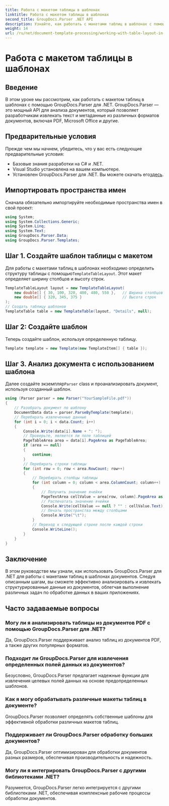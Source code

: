 ```yaml
---
title: Работа с макетом таблицы в шаблонах
linktitle: Работа с макетом таблицы в шаблонах
second_title: GroupDocs.Parser .NET API
description: Узнайте, как работать с макетами таблиц в шаблонах с помощью GroupDocs.Parser для .NET. Эффективно извлекайте структурированные данные из документов.
weight: 14
url: /ru/net/document-template-processing/working-with-table-layout-in-templates/
---
```


# Работа с макетом таблицы в шаблонах

## Введение
В этом уроке мы рассмотрим, как работать с макетом таблиц в шаблонах с помощью GroupDocs.Parser для .NET. GroupDocs.Parser — это мощный API для анализа документов, который позволяет разработчикам извлекать текст и метаданные из различных форматов документов, включая PDF, Microsoft Office и другие.
## Предварительные условия
Прежде чем мы начнем, убедитесь, что у вас есть следующие предварительные условия:
- Базовые знания разработки на C# и .NET.
- Visual Studio установлена на вашем компьютере.
-  Установлен GroupDocs.Parser для .NET. Вы можете скачать его[здесь](https://releases.groupdocs.com/parser/net/).

## Импортировать пространства имен
Сначала обязательно импортируйте необходимые пространства имен в свой проект:
```csharp
using System;
using System.Collections.Generic;
using System.Linq;
using System.Text;
using GroupDocs.Parser.Data;
using GroupDocs.Parser.Templates;
```
## Шаг 1. Создайте шаблон таблицы с макетом
Для работы с макетами таблиц в шаблонах необходимо определить структуру таблицы с помощью`TemplateTableLayout`. Этот макет определяет ширину столбцов и высоту строк.
```csharp
TemplateTableLayout layout = new TemplateTableLayout(
    new double[] { 30, 100, 320, 400, 480, 550 },   // Ширина столбцов
    new double[] { 320, 345, 375 }                  // Высота строк
);
// Создать таблицу шаблонов
TemplateTable table = new TemplateTable(layout, "Details", null);
```
## Шаг 2: Создайте шаблон
Теперь создайте шаблон, используя определенную таблицу.
```csharp
Template template = new Template(new TemplateItem[] { table });
```
## Шаг 3. Анализ документа с использованием шаблона
 Далее создайте экземпляр`Parser` class и проанализировать документ, используя созданный шаблон.
```csharp
using (Parser parser = new Parser("YourSampleFile.pdf"))
{
    // Разобрать документ по шаблону
    DocumentData data = parser.ParseByTemplate(template);
    // Перебирать извлеченные данные
    for (int i = 0; i < data.Count; i++)
    {
        Console.Write(data[i].Name + ": ");
        // Проверьте, является ли поле таблицей
        PageTableArea area = data[i].PageArea as PageTableArea;
        if (area == null)
        {
            continue;
        }
        // Перебирать строки таблицы
        for (int row = 0; row < area.RowCount; row++)
        {
            // Перебирать столбцы таблицы
            for (int column = 0; column < area.ColumnCount; column++)
            {
                // Получить значение ячейки
                PageTextArea cellValue = area[row, column].PageArea as PageTextArea;
                // Распечатать значение ячейки
                Console.Write(cellValue == null ? "" : cellValue.Text);
                // Печать пространства между столбцами
                Console.Write("\t");
            }
            // Переход к следующей строке после каждой строки
            Console.WriteLine();
        }
    }
}
```

## Заключение
В этом руководстве мы узнали, как использовать GroupDocs.Parser для .NET для работы с макетами таблиц в шаблонах документов. Следуя описанным шагам, вы сможете эффективно анализировать и извлекать структурированные данные из документов, облегчая выполнение различных задач по обработке данных в ваших приложениях.

## Часто задаваемые вопросы
### Могу ли я анализировать таблицы из документов PDF с помощью GroupDocs.Parser для .NET?
Да, GroupDocs.Parser поддерживает анализ таблиц из документов PDF, а также других популярных форматов.
### Подходит ли GroupDocs.Parser для извлечения определенных полей данных из документов?
Безусловно, GroupDocs.Parser предлагает надежные функции для извлечения целевых полей данных на основе предопределенных шаблонов.
### Как я могу обрабатывать различные макеты таблиц в документе?
GroupDocs.Parser позволяет определять собственные шаблоны для эффективной обработки различных макетов таблиц.
### Поддерживает ли GroupDocs.Parser обработку больших документов?
Да, GroupDocs.Parser оптимизирован для обработки документов разных размеров, обеспечивая производительность и надежность.
### Могу ли я интегрировать GroupDocs.Parser с другими библиотеками .NET?
Разумеется, GroupDocs.Parser легко интегрируется с другими библиотеками .NET, обеспечивая комплексные рабочие процессы обработки документов.